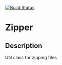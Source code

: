 [![Build Status](https://travis-ci.org/TheDioniz/Zipper.svg?branch=master)](https://travis-ci.org/TheDioniz/Zipper)

# Zipper

## Description

Util class for zipping files
